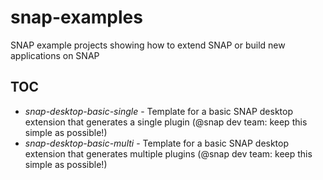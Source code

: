 # snap-examples
SNAP example projects showing how to extend SNAP or build new applications on SNAP

## TOC

* _snap-desktop-basic-single_ - Template for a basic SNAP desktop extension that generates a single plugin (@snap dev team: keep this simple as possible!)
* _snap-desktop-basic-multi_ - Template for a basic SNAP desktop extension that generates multiple plugins (@snap dev team: keep this simple as possible!)

